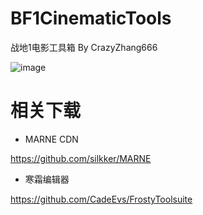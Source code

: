 ﻿# BF1CinematicTools

战地1电影工具箱 By CrazyZhang666

![image](https://github.com/user-attachments/assets/6699899c-86ba-49a3-aa1c-dde01b9b0e1e)

# 相关下载

* MARNE CDN

https://github.com/silkker/MARNE

* 寒霜编辑器

https://github.com/CadeEvs/FrostyToolsuite
